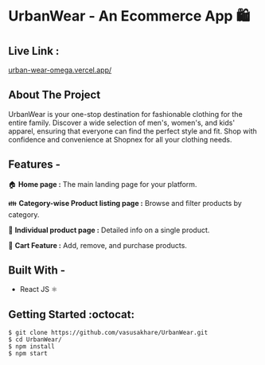 # UrbanWear - An Ecommerce App 🛍️ #

## Live Link : ##
[urban-wear-omega.vercel.app/](https://urban-wear-omega.vercel.app/)

## About The Project ##

UrbanWear is your one-stop destination for fashionable clothing for the entire family. Discover a wide selection of men's, women's, and kids' apparel, ensuring that everyone can find the perfect style and fit. Shop with confidence and convenience at Shopnex for all your clothing needs.

## Features - ##

🏠 **Home page :** The main landing page for your platform.

👪 **Category-wise Product listing page :** Browse and filter products by category.

📄 **Individual product page :** Detailed info on a single product.

🛒 **Cart Feature :** Add, remove, and purchase products.

## Built With - ##
  * React JS :atom_symbol:

## Getting Started :octocat: ##
```
$ git clone https://github.com/vasusakhare/UrbanWear.git
$ cd UrbanWear/
$ npm install
$ npm start 
```



